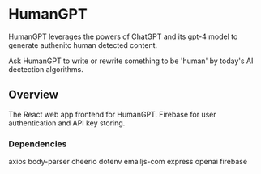 # HumanGPT

HumanGPT leverages the powers of ChatGPT and its gpt-4 model to generate authenitc human detected content.

Ask HumanGPT to write or rewrite something to be 'human' by today's AI dectection algorithms.

## Overview

The React web app frontend for HumanGPT. Firebase for user authentication and API key storing.

### Dependencies
axios
body-parser
cheerio
dotenv
emailjs-com
express
openai
firebase
